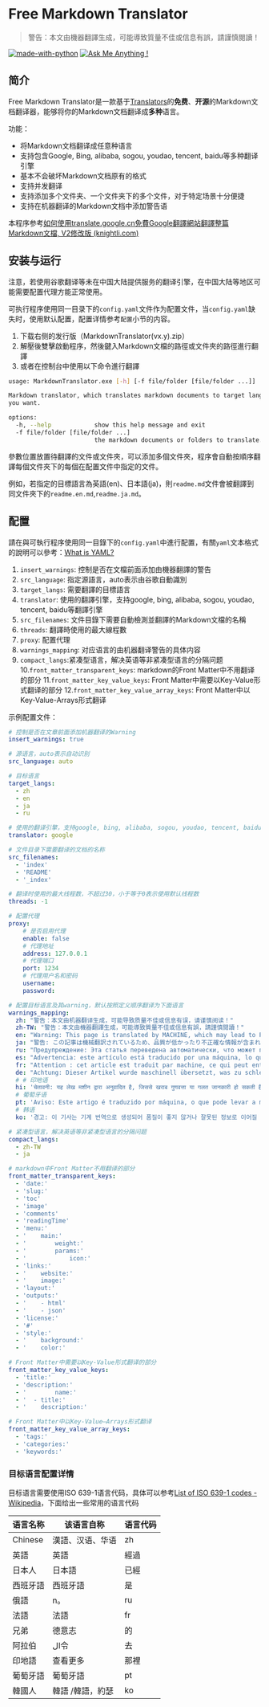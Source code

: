 # Free Markdown Translator

> 警告：本文由機器翻譯生成，可能導致質量不佳或信息有誤，請謹慎閱讀！


[![made-with-python](https://img.shields.io/badge/Made%20with-Python-1f425f.svg)](https://www.python.org/)
[![Ask Me Anything !](https://img.shields.io/badge/Ask%20me-anything-1abc9c.svg)](https://github.com/CrazyMayfly/Free-Markdown-Translator/issues)

## 简介

Free Markdown Translator是一款基于[Translators](https://github.com/UlionTse/translators)的**免费**、**开源**的Markdown文档翻译器，能够将你的Markdown文档翻译成**多种**语言。

功能：

- 将Markdown文档翻译成任意种语言
- 支持包含Google, Bing, alibaba, sogou, youdao, tencent, baidu等多种翻译引擎
- 基本不会破坏Markdown文档原有的格式
- 支持并发翻译
- 支持添加多个文件夹、一个文件夹下的多个文件，对于特定场景十分便捷
- 支持在机器翻译的Markdown文档中添加警告语

本程序参考[如何使用translate.google.cn免費Google翻譯網站翻譯整篇Markdown文檔, V2修改版 (knightli.com)](https://www.knightli.com/zh-tw/2022/04/24/免費-google-翻譯-整篇-markdown-文檔-修改版/)

## 安装与运行

注意，若使用谷歌翻译等未在中国大陆提供服务的翻译引擎，在中国大陆等地区可能需要配置代理方能正常使用。

可执行程序使用同一目录下的`config.yaml`文件作为配置文件，当`config.yaml`缺失时，使用默认配置，配置详情参考`配置`小节的内容。

1. 下载右侧的发行版（MarkdownTranslator(vx.y).zip）
2. 解壓後雙擊啟動程序，然後鍵入Markdown文檔的路徑或文件夾的路徑進行翻譯
3. 或者在控制台中使用以下命令進行翻譯

```bash
usage: MarkdownTranslator.exe [-h] [-f file/folder [file/folder ...]]

Markdown translator, which translates markdown documents to target languages
you want.

options:
  -h, --help            show this help message and exit
  -f file/folder [file/folder ...]
                        the markdown documents or folders to translate.
```

參數位置放置待翻譯的文件或文件夾，可以添加多個文件夾，程序會自動按順序翻譯每個文件夾下的每個在配置文件中指定的文件。

例如，若指定的目標語言為英語(en)、日本語(ja)，則`readme.md`文件會被翻譯到同文件夾下的`readme.en.md`,`readme.ja.md`。

## 配置

請在與可執行程序使用同一目錄下的`config.yaml`中進行配置，有關`yaml`文本格式的說明可以參考：[What is YAML?](https://www.redhat.com/en/topics/automation/what-is-yaml)

1. `insert_warnings`: 控制是否在文檔前面添加由機器翻譯的警告
2. `src_language`: 指定源語言，auto表示由谷歌自動識別
3. `target_langs`: 需要翻譯的目標語言
4. `translator`: 使用的翻譯引擎，支持google, bing, alibaba, sogou, youdao, tencent, baidu等翻譯引擎
5. `src_filenames`: 文件目錄下需要自動檢測並翻譯的Markdown文檔的名稱
6. `threads`: 翻譯時使用的最大線程數
7. `proxy`: 配置代理
8. `warnings_mapping`: 对应语言的由机器翻译警告的具体内容
9. `compact_langs`:紧凑型语言，解决英语等非紧凑型语言的分隔问题
10.`front_matter_transparent_keys`: markdown的Front Matter中不用翻译的部分
11.`front_matter_key_value_keys`: Front Matter中需要以Key-Value形式翻译的部分
12.`front_matter_key_value_array_keys`: Front Matter中以Key-Value-Arrays形式翻译

示例配置文件：

```yaml
# 控制是否在文章前面添加机器翻译的Warning
insert_warnings: true

# 源语言，auto表示自动识别
src_language: auto

# 目标语言
target_langs:
  - zh
  - en
  - ja
  - ru

# 使用的翻译引擎，支持google, bing, alibaba, sogou, youdao, tencent, baidu等翻译引擎
translator: google

# 文件目录下需要翻译的文档的名称
src_filenames:
  - 'index'
  - 'README'
  - '_index'

# 翻译时使用的最大线程数，不超过30，小于等于0表示使用默认线程数
threads: -1

# 配置代理
proxy:
    # 是否启用代理
    enable: false
    # 代理地址
    address: 127.0.0.1
    # 代理端口
    port: 1234
    # 代理用户名和密码
    username:
    password:

# 配置目标语言及其warning，默认按照定义顺序翻译为下面语言
warnings_mapping:
  zh: "警告：本文由机器翻译生成，可能导致质量不佳或信息有误，请谨慎阅读！"
  zh-TW: "警告：本文由機器翻譯生成，可能導致質量不佳或信息有誤，請謹慎閱讀！"
  en: "Warning: This page is translated by MACHINE, which may lead to POOR QUALITY or INCORRECT INFORMATION, please read with CAUTION!"
  ja: "警告: この記事は機械翻訳されているため、品質が低かったり不正確な情報が含まれる可能性があります。よくお読みください。"
  ru: "Предупреждение: Эта статья переведена автоматически, что может привести к некачественной или неверной информации, пожалуйста, внимательно прочитайте!"
  es: "Advertencia: este artículo está traducido por una máquina, lo que puede dar lugar a una mala calidad o información incorrecta. ¡Lea atentamente!"
  fr: "Attention : cet article est traduit par machine, ce qui peut entraîner une mauvaise qualité ou des informations incorrectes, veuillez lire attentivement !"
  de: "Achtung: Dieser Artikel wurde maschinell übersetzt, was zu schlechter Qualität oder falschen Informationen führen kann, bitte sorgfältig lesen!"
  # # 印地语
  hi: 'चेतावनी: यह लेख मशीन द्वारा अनुवादित है, जिससे खराब गुणवत्ता या गलत जानकारी हो सकती है, कृपया ध्यान से पढ़ें!'
  # 葡萄牙语
  pt: 'Aviso: Este artigo é traduzido por máquina, o que pode levar a má qualidade ou informações incorretas, leia com atenção!'
  # 韩语
  ko: '경고: 이 기사는 기계 번역으로 생성되어 품질이 좋지 않거나 잘못된 정보로 이어질 수 있으므로 주의 깊게 읽으십시오!'

# 紧凑型语言，解决英语等非紧凑型语言的分隔问题
compact_langs:
  - zh-TW
  - ja

# markdown中Front Matter不用翻译的部分
front_matter_transparent_keys:
  - 'date:'
  - 'slug:'
  - 'toc'
  - 'image'
  - 'comments'
  - 'readingTime'
  - 'menu:'
  - '    main:'
  - '        weight:'
  - '        params:'
  - '            icon:'
  - 'links:'
  - '    website:'
  - '    image:'
  - 'layout:'
  - 'outputs:'
  - '    - html'
  - '    - json'
  - 'license:'
  - '#'
  - 'style:'
  - '    background:'
  - '    color:'

# Front Matter中需要以Key-Value形式翻译的部分
front_matter_key_value_keys:
  - 'title:'
  - 'description:'
  - '        name:'
  - '  - title:'
  - '    description:'

# Front Matter中以Key-Value—Arrays形式翻译
front_matter_key_value_array_keys:
  - 'tags:'
  - 'categories:'
  - 'keywords:'
```

### 目标语言配置详情

目标语言需要使用ISO 639-1语言代码，具体可以参考[List of ISO 639-1 codes - Wikipedia](https://en.wikipedia.org/wiki/List_of_ISO_639-1_codes)，下面给出一些常用的语言代码

|语言名称|该语言自称|语言代码|
| ---------- | ------------------------------ | -------- |
|Chinese|漢語、汉语、华语|zh|
|英語|英語|經過|
|日本人|日本語|已經|
|西班牙語|西班牙語|是|
|俄語|n。|ru|
|法語|法語|fr|
|兄弟|德意志|的|
|阿拉伯|ال令|去|
|印地語|查看更多|那裡|
|葡萄牙語|葡萄牙語|pt|
|韓國人|韓語 /韓語，約瑟|ko|
